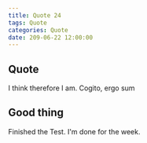 ```yaml
---
title: Quote 24
tags: Quote
categories: Quote
date: 209-06-22 12:00:00
---
```


## Quote

I think therefore I am.
Cogito, ergo sum

## Good thing

Finished the Test. I'm done for the week.

